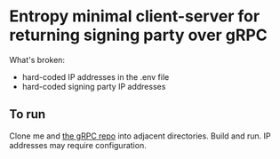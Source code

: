 # Entropy minimal client-server for returning signing party over gRPC

What's broken:

- hard-coded IP addresses in the .env file
- hard-coded signing party IP addresses

## To run

Clone me and [the gRPC repo](https://github.com/thor314/signing-grpc) into adjacent directories. Build and run. IP addresses may require configuration.
